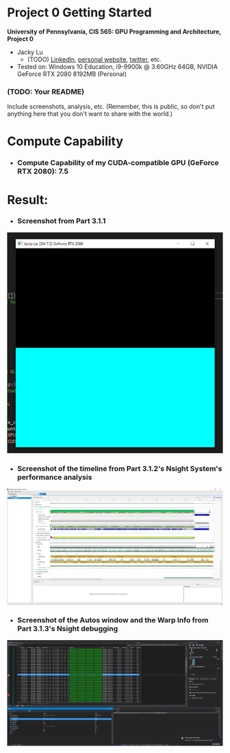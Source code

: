Project 0 Getting Started
====================

**University of Pennsylvania, CIS 565: GPU Programming and Architecture, Project 0**

* Jacky Lu
  * (TODO) [LinkedIn](https://www.linkedin.com/in/jacky-lu-506968129/), [personal website](), [twitter](), etc.
* Tested on: Windows 10 Education, i9-9900k @ 3.60GHz 64GB, NVIDIA GeForce RTX 2080 8192MB (Personal)

### (TODO: Your README)

Include screenshots, analysis, etc. (Remember, this is public, so don't put
anything here that you don't want to share with the world.)

# Compute Capability
* ### Compute Capability of my CUDA-compatible GPU (GeForce RTX 2080): 7.5

# Result:
* ### Screenshot from Part 3.1.1
![](images/screenshot_3.1.1.png)
* ### Screenshot of the timeline from Part 3.1.2's Nsight System's performance analysis
![](images/screenshot_3.1.2.png)
* ### Screenshot of the Autos window and the Warp Info from Part 3.1.3's Nsight debugging
![](images/screenshot_3.1.3_warp_info.png)